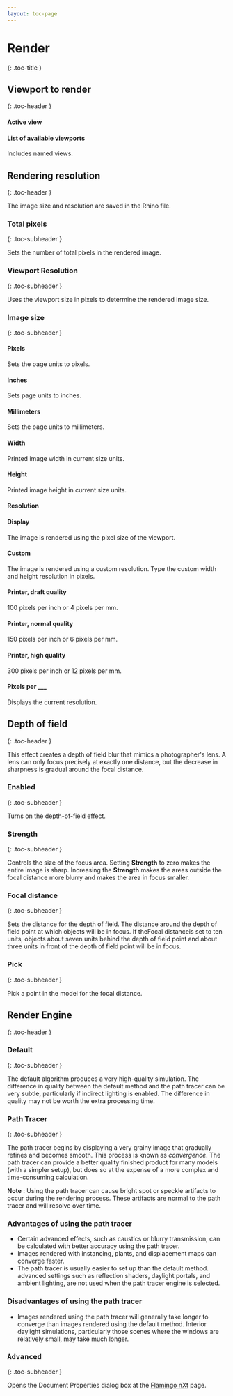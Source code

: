 ```yaml
---
layout: toc-page
---
```



# Render
{: .toc-title }


## Viewport to render
{: .toc-header }


#### Active view


#### List of available viewports

Includes named views.


## Rendering resolution
{: .toc-header }

The image size and resolution are saved in the Rhino file.


### Total pixels
{: .toc-subheader }

Sets the number of total pixels in the rendered image.


### Viewport Resolution
{: .toc-subheader }

Uses the viewport size in pixels to determine the rendered image size.


### Image size
{: .toc-subheader }


#### Pixels

Sets the page units to pixels.


#### Inches

Sets page units to inches.


#### Millimeters

Sets the page units to millimeters.


#### Width

Printed image width in current size units.


#### Height

Printed image height in current size units.


#### Resolution


#### Display

The image is rendered using the pixel size of the viewport.


#### Custom

The image is rendered using a custom resolution. Type the custom width and height resolution in pixels.


#### Printer, draft quality

100 pixels per inch or 4 pixels per mm.


#### Printer, normal quality

150 pixels per inch or 6 pixels per mm.


#### Printer, high quality

300 pixels per inch or 12 pixels per mm.


#### Pixels per ___

Displays the current resolution.


## Depth of field
{: .toc-header }

This effect creates a depth of field blur that mimics a photographer's lens. A lens can only focus precisely at exactly one distance, but the decrease in sharpness is gradual around the focal distance.


### Enabled
{: .toc-subheader }

Turns on the depth-of-field effect.


### Strength
{: .toc-subheader }

Controls the size of the focus area. Setting **Strength** to zero makes the entire image is sharp. Increasing the **Strength** makes the areas outside the focal distance more blurry and makes the area in focus smaller.


### Focal distance
{: .toc-subheader }

Sets the distance for the depth of field. The distance around the depth of field point at which objects will be in focus. If theFocal distanceis set to ten units, objects about seven units behind the depth of field point and about three units in front of the depth of field point will be in focus.


### Pick
{: .toc-subheader }

Pick a point in the model for the focal distance.


## Render Engine
{: .toc-header }


### Default
{: .toc-subheader }

The default algorithm produces a very high-quality simulation. The difference in quality between the default method and the path tracer can be very subtle, particularly if indirect lighting is enabled. The difference in quality may not be worth the extra processing time.


### Path Tracer
{: .toc-subheader }

The path tracer begins by displaying a very grainy image that gradually refines and becomes smooth. This process is known as *convergence*. The path tracer can provide a better quality finished product for many models (with a simpler setup), but does so at the expense of a more complex and time-consuming calculation.

 **Note** : Using the path tracer can cause bright spot or speckle artifacts to occur during the rendering process. These artifacts are normal to the path tracer and will resolve over time.


### Advantages of using the path tracer

 * Certain advanced effects, such as caustics or blurry transmission, can be calculated with better accuracy using the path tracer.
 * Images rendered with instancing, plants, and displacement maps can converge faster.
 * The path tracer is usually easier to set up than the default method. advanced settings such as reflection shaders, daylight portals, and ambient lighting, are not used when the path tracer engine is selected.

### Disadvantages of using the path tracer

 * Images rendered using the path tracer will generally take longer to converge than images rendered using the default method. Interior daylight simulations, particularly those scenes where the windows are relatively small, may take much longer.

###  <kbd>Advanced</kbd> 
{: .toc-subheader }

Opens the Document Properties dialog box at the [Flamingo nXt](documentproperties-flamingo.html) page.

